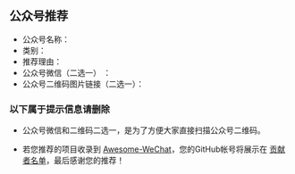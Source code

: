 ## 公众号推荐
- 公众号名称：
- 类别：
- 推荐理由：
- 公众号微信（二选一） ：
- 公众号二维码图片链接（二选一）：

### 以下属于提示信息**请删除**

- 公众号微信和二维码二选一，是为了方便大家直接扫描公众号二维码。

- 若您推荐的项目收录到 [Awesome-WeChat](https://github.com/LJ147/Awesome-WeChat)，您的GitHub帐号将展示在 [贡献者名单](https://github.com/LJ147/Awesome-WeChat/blob/master/Contributor.md)，最后感谢您的推荐！


